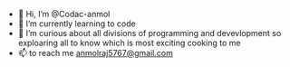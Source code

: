 - 👋 Hi, I’m @Codac-anmol
- 🌱 I’m currently learning to code
- 👀 I’m curious about all divisions of programming and devevlopment so exploaring all to know which is most exciting cooking to me 
- 📫 to reach me anmolraj5767@gmail.com
